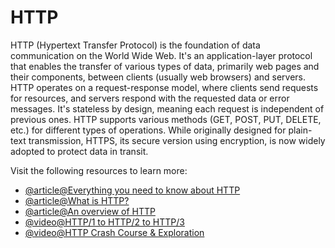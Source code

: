 # HTTP

HTTP (Hypertext Transfer Protocol) is the foundation of data communication on the World Wide Web. It's an application-layer protocol that enables the transfer of various types of data, primarily web pages and their components, between clients (usually web browsers) and servers. HTTP operates on a request-response model, where clients send requests for resources, and servers respond with the requested data or error messages. It's stateless by design, meaning each request is independent of previous ones. HTTP supports various methods (GET, POST, PUT, DELETE, etc.) for different types of operations. While originally designed for plain-text transmission, HTTPS, its secure version using encryption, is now widely adopted to protect data in transit.

Visit the following resources to learn more:

- [@article@Everything you need to know about HTTP](https://cs.fyi/guide/http-in-depth)
- [@article@What is HTTP?](https://www.cloudflare.com/en-gb/learning/ddos/glossary/hypertext-transfer-protocol-http/)
- [@article@An overview of HTTP](https://developer.mozilla.org/en-US/docs/Web/HTTP/Overview)
- [@video@HTTP/1 to HTTP/2 to HTTP/3](https://www.youtube.com/watch?v=a-sBfyiXysI)
- [@video@HTTP Crash Course & Exploration](https://www.youtube.com/watch?v=iYM2zFP3Zn0)
